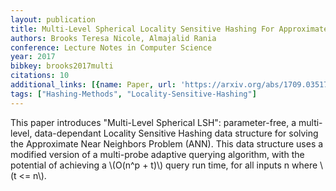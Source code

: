 ```yaml
---
layout: publication
title: Multi-Level Spherical Locality Sensitive Hashing For Approximate Near Neighbors
authors: Brooks Teresa Nicole, Almajalid Rania
conference: Lecture Notes in Computer Science
year: 2017
bibkey: brooks2017multi
citations: 10
additional_links: [{name: Paper, url: 'https://arxiv.org/abs/1709.03517'}]
tags: ["Hashing-Methods", "Locality-Sensitive-Hashing"]
---
```

This paper introduces "Multi-Level Spherical LSH": parameter-free, a
multi-level, data-dependant Locality Sensitive Hashing data structure for
solving the Approximate Near Neighbors Problem (ANN). This data structure uses
a modified version of a multi-probe adaptive querying algorithm, with the
potential of achieving a \\(O(n^p + t)\\) query run time, for all inputs n where \\(t
<= n\\).
